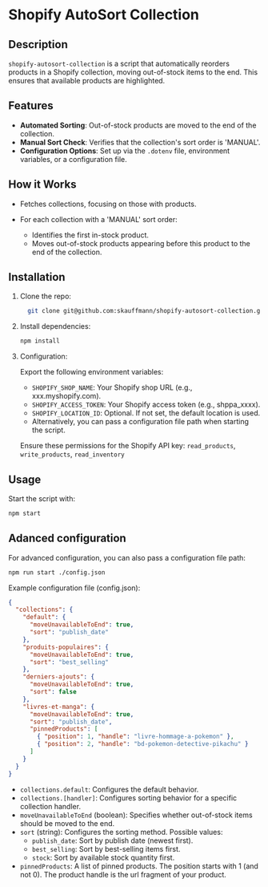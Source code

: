 # Shopify AutoSort Collection

## Description

`shopify-autosort-collection` is a script that automatically reorders products in a Shopify collection, moving out-of-stock items to the end. This ensures that available products are highlighted.

## Features

- **Automated Sorting**: Out-of-stock products are moved to the end of the collection.
- **Manual Sort Check**: Verifies that the collection's sort order is 'MANUAL'.
- **Configuration Options**: Set up via the `.dotenv` file, environment variables, or a configuration file.

## How it Works

- Fetches collections, focusing on those with products.

- For each collection with a 'MANUAL' sort order:
  - Identifies the first in-stock product.
  - Moves out-of-stock products appearing before this product to the end of the collection.

## Installation

1. Clone the repo:

    ```bash
      git clone git@github.com:skauffmann/shopify-autosort-collection.git
    ```

2. Install dependencies:

    ```bash
    npm install
    ```

3. Configuration:

    Export the following environment variables:

    - `SHOPIFY_SHOP_NAME`: Your Shopify shop URL (e.g., xxx.myshopify.com).
    - `SHOPIFY_ACCESS_TOKEN`: Your Shopify access token (e.g., shppa_xxxx).
    - `SHOPIFY_LOCATION_ID`: Optional. If not set, the default location is used.
    - Alternatively, you can pass a configuration file path when starting the script.

    Ensure these permissions for the Shopify API key: `read_products`, `write_products`, `read_inventory`


## Usage

Start the script with:

```bash
npm start
```

## Adanced configuration

For advanced configuration, you can also pass a configuration file path:

```bash
npm run start ./config.json
```

Example configuration file (config.json):

```json
{
  "collections": {
    "default": {
      "moveUnavailableToEnd": true,
      "sort": "publish_date"
    },
    "produits-populaires": {
      "moveUnavailableToEnd": true,
      "sort": "best_selling"
    },
    "derniers-ajouts": {
      "moveUnavailableToEnd": true,
      "sort": false
    },
    "livres-et-manga": {
      "moveUnavailableToEnd": true,
      "sort": "publish_date",
      "pinnedProducts": [
        { "position": 1, "handle": "livre-hommage-a-pokemon" },
        { "position": 2, "handle": "bd-pokemon-detective-pikachu" }
      ]
    }
  }
}
```

- `collections.default`: Configures the default behavior.
- `collections.[handler]`: Configures sorting behavior for a specific collection handler.
- `moveUnavailableToEnd` (boolean): Specifies whether out-of-stock items should be moved to the end.
- `sort` (string): Configures the sorting method.
  Possible values:
  - `publish_date`: Sort by publish date (newest first).
  - `best_selling`: Sort by best-selling items first.
  - `stock`: Sort by available stock quantity first.
- `pinnedProducts`: A list of pinned products. The position starts with 1 (and not 0). The product handle is the url fragment of your product.
